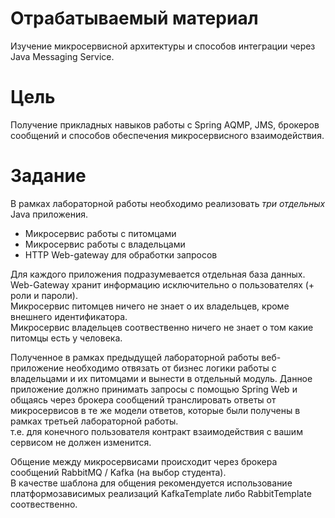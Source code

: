 
# Отрабатываемый материал

Изучение микросервисной архитектуры и способов интеграции через Java Messaging Service.

# Цель

Получение прикладных навыков работы c Spring AQMP, JMS, брокеров сообщений и способов обеспечения микросервисного взаимодействия.

# Задание

В рамках лабораторной работы необходимо реализовать *три отдельных* Java приложения.
 - Микросервис работы с питомцами
 - Микросервис работы с владельцами
 - HTTP Web-gateway для обработки запросов

Для каждого приложения подразумевается отдельная база данных. Web-Gateway хранит информацию исключительно о пользователях (+ роли и пароли).  
Микросервис питомцев ничего не знает о их владельцев, кроме внешнего идентификатора.  
Микросервис владельцев соотвественно ничего не знает о том какие питомцы есть у человека.
 
Полученное в рамках предыдущей лабораторной работы веб-приложение необходимо отвязать от бизнес логики работы с владельцами и их питомцами и вынести в отдельный модуль. 
Данное приложение должно принимать запросы с помощью Spring Web и общаясь через брокера сообщений транслировать ответы от микросервисов в те же модели ответов, которые были получены в рамках третьей лабораторной работы.  
т.е. для конечного пользователя контракт взаимодействия с вашим сервисом не должен изменится.

Общение между микросервисами происходит через брокера сообщений RabbitMQ / Kafka (на выбор студента).  
В качестве шаблона для общения рекомендуется использование платформозависимых реализаций KafkaTemplate либо RabbitTemplate соотвественно.  
